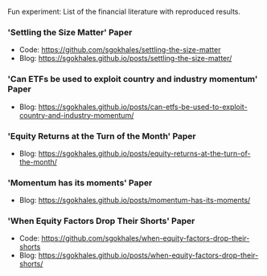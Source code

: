 Fun experiment: List of the financial literature with reproduced results.  

### 'Settling the Size Matter' Paper  

- Code: https://github.com/sgokhales/settling-the-size-matter  
- Blog: https://sgokhales.github.io/posts/settling-the-size-matter/  

### 'Can ETFs be used to exploit country and industry momentum' Paper

- Blog: https://sgokhales.github.io/posts/can-etfs-be-used-to-exploit-country-and-industry-momentum/

### 'Equity Returns at the Turn of the Month' Paper

- Blog: https://sgokhales.github.io/posts/equity-returns-at-the-turn-of-the-month/   

### 'Momentum has its moments' Paper

- Blog: https://sgokhales.github.io/posts/momentum-has-its-moments/  


### 'When Equity Factors Drop Their Shorts' Paper   

- Code: https://github.com/sgokhales/when-equity-factors-drop-their-shorts   
- Blog: https://sgokhales.github.io/posts/when-equity-factors-drop-their-shorts/    

